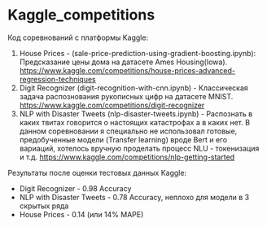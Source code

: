 # Kaggle_competitions
Код соревнований с платформы Kaggle:

1. House Prices - (sale-price-prediction-using-gradient-boosting.ipynb): Предсказание цены дома на датасете Ames Housing(Iowa).
https://www.kaggle.com/competitions/house-prices-advanced-regression-techniques
2. Digit Recognizer (digit-recognition-with-cnn.ipynb) - Классическая задача распознования рукописных цифр на датасете MNIST.
https://www.kaggle.com/competitions/digit-recognizer
3. NLP with Disaster Tweets (nlp-disaster-tweets.ipynb) - Распознать в каких твитах говорится о настоящих катастрофах а в каких нет. В данном соревновании я специально не использовал готовые, предобученные модели (Transfer learning) вроде Bert и его вариаций, хотелось вручную проделать процесс NLU - токенизация и т.д.
https://www.kaggle.com/competitions/nlp-getting-started
 
Результаты после оценки тестовых данных Kaggle:
- Digit Recognizer - 0.98 Accuracy
- NLP with Disaster Tweets - 0.78 Accuracy, неплохо для модели в 3 скрытых ряда
- House Prices - 0.14 (или 14% MAPE)

